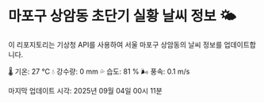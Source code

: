 
# 마포구 상암동 초단기 실황 날씨 정보 🌤️

이 리포지토리는 기상청 API를 사용하여 서울 마포구 상암동의 날씨 정보를 업데이트합니다. 

🌡️ 기온: 27 ℃
💧 강수량: 0 mm
💦 습도: 81 %
🌬️ 풍속: 0.1 m/s

마지막 업데이트 시각: 2025년 09월 04일 00시 11분    
